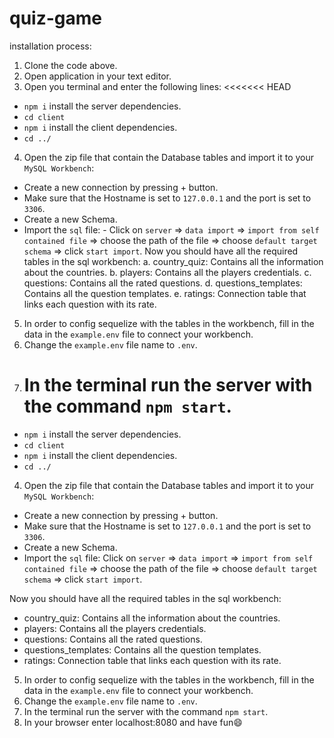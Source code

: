 # quiz-game

installation process:

1. Clone the code above.
2. Open application in your text editor.
3. Open you terminal and enter the following lines:
   <<<<<<< HEAD

- `npm i` install the server dependencies.
- `cd client`
- `npm i` install the client dependencies.
- `cd ../`

4. Open the zip file that contain the Database tables and import it to your `MySQL Workbench`:

- Create a new connection by pressing + button.
- Make sure that the Hostname is set to `127.0.0.1` and the port is set to `3306`.
- Create a new Schema.
- Import the `sql` file: - Click on `server` => `data import` => `import from self contained file` => choose the path of the file => choose `default target schema` => click `start import`.
  Now you should have all the required tables in the sql workbench:
  a. country_quiz: Contains all the information about the countries.
  b. players: Contains all the players credentials.
  c. questions: Contains all the rated questions.
  d. questions_templates: Contains all the question templates.
  e. ratings: Connection table that links each question with its rate.

5. In order to config sequelize with the tables in the workbench, fill in the data in the `example.env` file to connect your workbench.
6. Change the `example.env` file name to `.env`.
7. # In the terminal run the server with the command `npm start`.

- `npm i` install the server dependencies.
- `cd client`
- `npm i` install the client dependencies.
- `cd ../`

4. Open the zip file that contain the Database tables and import it to your `MySQL Workbench`:

- Create a new connection by pressing + button.
- Make sure that the Hostname is set to `127.0.0.1` and the port is set to `3306`.
- Create a new Schema.
- Import the `sql` file:
  Click on `server` => `data import` => `import from self contained file` => choose the path of the file => choose `default target schema` => click `start import`.

Now you should have all the required tables in the sql workbench:

- country_quiz: Contains all the information about the countries.
- players: Contains all the players credentials.
- questions: Contains all the rated questions.
- questions_templates: Contains all the question templates.
- ratings: Connection table that links each question with its rate.

5. In order to config sequelize with the tables in the workbench, fill in the data in the `example.env` file to connect your workbench.
6. Change the `example.env` file name to `.env`.
7. In the terminal run the server with the command `npm start`.
8. In your browser enter localhost:8080 and have fun😄
